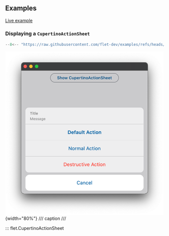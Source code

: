 ## Examples

[Live example](https://flet-controls-gallery.fly.dev/dialogs/cupertinobottomsheet)

### Displaying a `CupertinoActionSheet`

```python
--8<-- "https://raw.githubusercontent.com/flet-dev/examples/refs/heads/v1-docs/python/controls/cupertino-action-sheet/basic.py"
```

![cupertinoactionsheet](https://raw.githubusercontent.com/flet-dev/examples/v1-docs/python/controls/cupertino-action-sheet/media/basic.png){width="80%"}
/// caption
///

::: flet.CupertinoActionSheet
